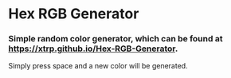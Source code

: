 # Hex RGB Generator
### Simple random color generator, which can be found at https://xtrp.github.io/Hex-RGB-Generator.
Simply press space and a new color will be generated.
